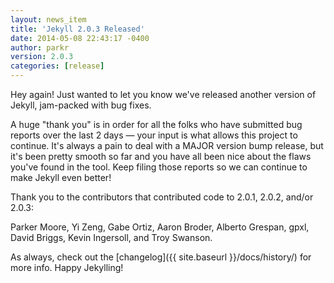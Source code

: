 ```yaml
---
layout: news_item
title: 'Jekyll 2.0.3 Released'
date: 2014-05-08 22:43:17 -0400
author: parkr
version: 2.0.3
categories: [release]
---
```


Hey again! Just wanted to let you know we've released another version of Jekyll, jam-packed with bug fixes.

A huge "thank you" is in order for all the folks who have submitted bug reports over the last 2 days &mdash; your input is what allows this project to continue. It's always a pain to deal with a MAJOR version bump release, but it's been pretty smooth so far and you have all been nice about the flaws you've found in the tool. Keep filing those reports so we can continue to make Jekyll even better!

Thank you to the contributors that contributed code to 2.0.1, 2.0.2, and/or 2.0.3:

Parker Moore, Yi Zeng, Gabe Ortiz, Aaron Broder, Alberto Grespan, gpxl, David Briggs, Kevin Ingersoll, and Troy Swanson.

As always, check out the [changelog]({{ site.baseurl }}/docs/history/) for more info. Happy Jekylling!
